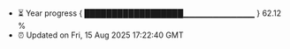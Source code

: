 - ⏳ Year progress { ██████████████████▁▁▁▁▁▁▁▁▁▁▁▁ } 62.12 %
- ⏰ Updated on Fri, 15 Aug 2025 17:22:40 GMT

